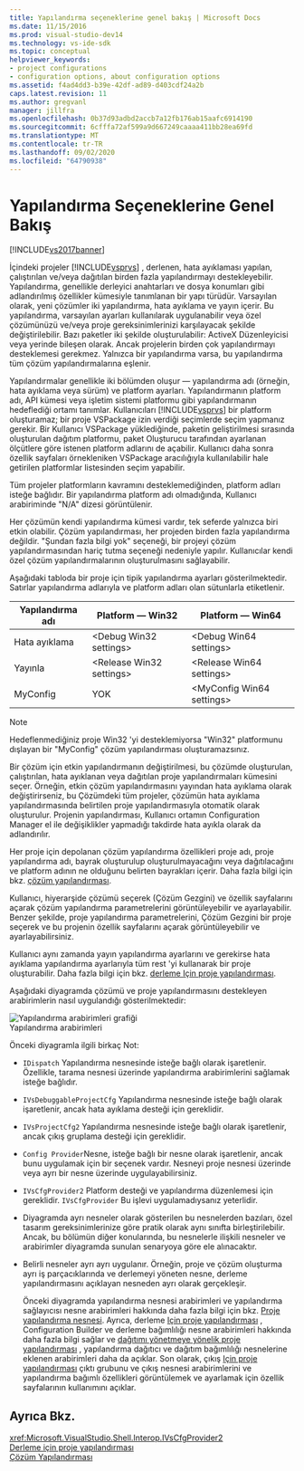 ```yaml
---
title: Yapılandırma seçeneklerine genel bakış | Microsoft Docs
ms.date: 11/15/2016
ms.prod: visual-studio-dev14
ms.technology: vs-ide-sdk
ms.topic: conceptual
helpviewer_keywords:
- project configurations
- configuration options, about configuration options
ms.assetid: f4ad4dd3-b39e-42df-ad89-d403cdf24a2b
caps.latest.revision: 11
ms.author: gregvanl
manager: jillfra
ms.openlocfilehash: 0b37d93adbd2accb7a12fb176ab15aafc6914190
ms.sourcegitcommit: 6cfffa72af599a9d667249caaaa411bb28ea69fd
ms.translationtype: MT
ms.contentlocale: tr-TR
ms.lasthandoff: 09/02/2020
ms.locfileid: "64790938"
---
```

# <a name="configuration-options-overview"></a>Yapılandırma Seçeneklerine Genel Bakış
[!INCLUDE[vs2017banner](../../includes/vs2017banner.md)]

İçindeki projeler [!INCLUDE[vsprvs](../../includes/vsprvs-md.md)] , derlenen, hata ayıklaması yapılan, çalıştırılan ve/veya dağıtılan birden fazla yapılandırmayı destekleyebilir. Yapılandırma, genellikle derleyici anahtarları ve dosya konumları gibi adlandırılmış özellikler kümesiyle tanımlanan bir yapı türüdür. Varsayılan olarak, yeni çözümler iki yapılandırma, hata ayıklama ve yayın içerir. Bu yapılandırma, varsayılan ayarları kullanılarak uygulanabilir veya özel çözümünüzü ve/veya proje gereksinimlerinizi karşılayacak şekilde değiştirilebilir. Bazı paketler iki şekilde oluşturulabilir: ActiveX Düzenleyicisi veya yerinde bileşen olarak. Ancak projelerin birden çok yapılandırmayı desteklemesi gerekmez. Yalnızca bir yapılandırma varsa, bu yapılandırma tüm çözüm yapılandırmalarına eşlenir.  
  
 Yapılandırmalar genellikle iki bölümden oluşur — yapılandırma adı (örneğin, hata ayıklama veya sürüm) ve platform ayarları. Yapılandırmanın platform adı, API kümesi veya işletim sistemi platformu gibi yapılandırmanın hedeflediği ortamı tanımlar. Kullanıcıları [!INCLUDE[vsprvs](../../includes/vsprvs-md.md)] bir platform oluşturamaz; bir proje VSPackage izin verdiği seçimlerde seçim yapmanız gerekir. Bir Kullanıcı VSPackage yüklediğinde, paketin geliştirilmesi sırasında oluşturulan dağıtım platformu, paket Oluşturucu tarafından ayarlanan ölçütlere göre istenen platform adlarını de açabilir. Kullanıcı daha sonra özellik sayfaları örnekleniken VSPackage aracılığıyla kullanılabilir hale getirilen platformlar listesinden seçim yapabilir.  
  
 Tüm projeler platformların kavramını desteklemediğinden, platform adları isteğe bağlıdır. Bir yapılandırma platform adı olmadığında, Kullanıcı arabiriminde "N/A" dizesi görüntülenir.  
  
 Her çözümün kendi yapılandırma kümesi vardır, tek seferde yalnızca biri etkin olabilir. Çözüm yapılandırması, her projeden birden fazla yapılandırma değildir. "Şundan fazla bilgi yok" seçeneği, bir projeyi çözüm yapılandırmasından hariç tutma seçeneği nedeniyle yapılır. Kullanıcılar kendi özel çözüm yapılandırmalarının oluşturulmasını sağlayabilir.  
  
 Aşağıdaki tabloda bir proje için tipik yapılandırma ayarları gösterilmektedir. Satırlar yapılandırma adlarıyla ve platform adları olan sütunlarla etiketlenir.  
  
|Yapılandırma adı|Platform — Win32|Platform — Win64|  
|------------------------|----------------------|----------------------|  
|Hata ayıklama|\<Debug Win32 settings>|\<Debug Win64 settings>|  
|Yayınla|\<Release Win32 settings>|\<Release Win64 settings>|  
|MyConfig|YOK|\<MyConfig Win64 settings>|  
  
> [!NOTE]
> Hedeflenmediğiniz proje Win32 'yi desteklemiyorsa "Win32" platformunu dışlayan bir "MyConfig" çözüm yapılandırması oluşturamazsınız.  
  
 Bir çözüm için etkin yapılandırmanın değiştirilmesi, bu çözümde oluşturulan, çalıştırılan, hata ayıklanan veya dağıtılan proje yapılandırmaları kümesini seçer. Örneğin, etkin çözüm yapılandırmasını yayından hata ayıklama olarak değiştirirseniz, bu Çözümdeki tüm projeler, çözümün hata ayıklama yapılandırmasında belirtilen proje yapılandırmasıyla otomatik olarak oluşturulur. Projenin yapılandırması, Kullanıcı ortamın Configuration Manager el ile değişiklikler yapmadığı takdirde hata ayıkla olarak da adlandırılır.  
  
 Her proje için depolanan çözüm yapılandırma özellikleri proje adı, proje yapılandırma adı, bayrak oluşturulup oluşturulmayacağını veya dağıtılacağını ve platform adının ne olduğunu belirten bayrakları içerir. Daha fazla bilgi için bkz. [çözüm yapılandırması](../../extensibility/internals/solution-configuration.md).  
  
 Kullanıcı, hiyerarşide çözümü seçerek (Çözüm Gezgini) ve özellik sayfalarını açarak çözüm yapılandırma parametrelerini görüntüleyebilir ve ayarlayabilir. Benzer şekilde, proje yapılandırma parametrelerini, Çözüm Gezgini bir proje seçerek ve bu projenin özellik sayfalarını açarak görüntüleyebilir ve ayarlayabilirsiniz.  
  
 Kullanıcı aynı zamanda yayın yapılandırma ayarlarını ve gerekirse hata ayıklama yapılandırma ayarlarıyla tüm rest 'yi kullanarak bir proje oluşturabilir. Daha fazla bilgi için bkz. [derleme Için proje yapılandırması](../../extensibility/internals/project-configuration-for-building.md).  
  
 Aşağıdaki diyagramda çözümü ve proje yapılandırmasını destekleyen arabirimlerin nasıl uygulandığı gösterilmektedir:  
  
 ![Yapılandırma arabirimleri grafiği](../../extensibility/internals/media/vsconfiginterfaces.gif "Vsconfigınterfaces")  
Yapılandırma arabirimleri  
  
 Önceki diyagramla ilgili birkaç Not:  
  
- `IDispatch` Yapılandırma nesnesinde isteğe bağlı olarak işaretlenir. Özellikle, tarama nesnesi üzerinde yapılandırma arabirimlerini sağlamak isteğe bağlıdır.  
  
- `IVsDebuggableProjectCfg` Yapılandırma nesnesinde isteğe bağlı olarak işaretlenir, ancak hata ayıklama desteği için gereklidir.  
  
- `IVsProjectCfg2` Yapılandırma nesnesinde isteğe bağlı olarak işaretlenir, ancak çıkış gruplama desteği için gereklidir.  
  
- `Config Provider`Nesne, isteğe bağlı bir nesne olarak işaretlenir, ancak bunu uygulamak için bir seçenek vardır. Nesneyi proje nesnesi üzerinde veya ayrı bir nesne üzerinde uygulayabilirsiniz.  
  
- `IVsCfgProvider2` Platform desteği ve yapılandırma düzenlemesi için gereklidir. `IVsCfgProvider` Bu işlevi uygulamadıysanız yeterlidir.  
  
- Diyagramda ayrı nesneler olarak gösterilen bu nesnelerden bazıları, özel tasarım gereksinimlerinize göre pratik olarak aynı sınıfta birleştirilebilir. Ancak, bu bölümün diğer konularında, bu nesnelerle ilişkili nesneler ve arabirimler diyagramda sunulan senaryoya göre ele alınacaktır.  
  
- Belirli nesneler ayrı ayrı uygulanır. Örneğin, proje ve çözüm oluşturma ayrı iş parçacıklarında ve derlemeyi yöneten nesne, derleme yapılandırmasını açıklayan nesneden ayrı olarak gerçekleşir.  
  
  Önceki diyagramda yapılandırma nesnesi arabirimleri ve yapılandırma sağlayıcısı nesne arabirimleri hakkında daha fazla bilgi için bkz. [Proje yapılandırma nesnesi](../../extensibility/internals/project-configuration-object.md). Ayrıca, derleme [Için proje yapılandırması](../../extensibility/internals/project-configuration-for-building.md) , Configuration Builder ve derleme bağımlılığı nesne arabirimleri hakkında daha fazla bilgi sağlar ve [dağıtımı yönetmeye yönelik proje yapılandırması](../../extensibility/internals/project-configuration-for-managing-deployment.md) , yapılandırma dağıtıcı ve dağıtım bağımlılığı nesnelerine eklenen arabirimleri daha da açıklar. Son olarak, çıkış [Için proje yapılandırması](../../extensibility/internals/project-configuration-for-output.md) çıktı grubunu ve çıkış nesnesi arabirimlerini ve yapılandırma bağımlı özellikleri görüntülemek ve ayarlamak için özellik sayfalarının kullanımını açıklar.  
  
## <a name="see-also"></a>Ayrıca Bkz.  
 <xref:Microsoft.VisualStudio.Shell.Interop.IVsCfgProvider2>   
 [Derleme için proje yapılandırması](../../extensibility/internals/project-configuration-for-building.md)   
 [Çözüm Yapılandırması](../../extensibility/internals/solution-configuration.md)
